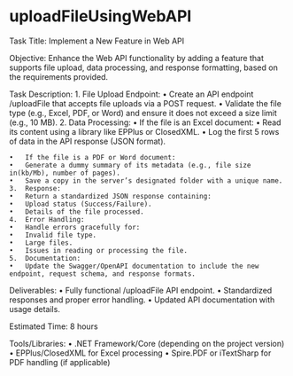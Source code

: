 # uploadFileUsingWebAPI
Task Title: Implement a New Feature in Web API

Objective:
Enhance the Web API functionality by adding a feature that supports file upload, data processing, and response formatting, based on the requirements provided.

Task Description:
	1.	File Upload Endpoint:
	•	Create an API endpoint /uploadFile that accepts file uploads via a POST request.
	•	Validate the file type (e.g., Excel, PDF, or Word) and ensure it does not exceed a size limit (e.g., 10 MB).
	2.	Data Processing:
	•	If the file is an Excel document:
	•	Read its content using a library like EPPlus or ClosedXML.
	•	Log the first 5 rows of data in the API response (JSON format).

	•	If the file is a PDF or Word document:
	•	Generate a dummy summary of its metadata (e.g., file size in(kb/Mb), number of pages).
	•	Save a copy in the server’s designated folder with a unique name.
	3.	Response:
	•	Return a standardized JSON response containing:
	•	Upload status (Success/Failure).
	•	Details of the file processed.
	4.	Error Handling:
	•	Handle errors gracefully for:
	•	Invalid file type.
	•	Large files.
	•	Issues in reading or processing the file.
	5.	Documentation:
	•	Update the Swagger/OpenAPI documentation to include the new endpoint, request schema, and response formats.

Deliverables:
	•	Fully functional /uploadFile API endpoint.
	•	Standardized responses and proper error handling.
	•	Updated API documentation with usage details.

Estimated Time: 8 hours

Tools/Libraries:
	•	.NET Framework/Core (depending on the project version)
	•	EPPlus/ClosedXML for Excel processing
	•	Spire.PDF or iTextSharp for PDF handling (if applicable)
